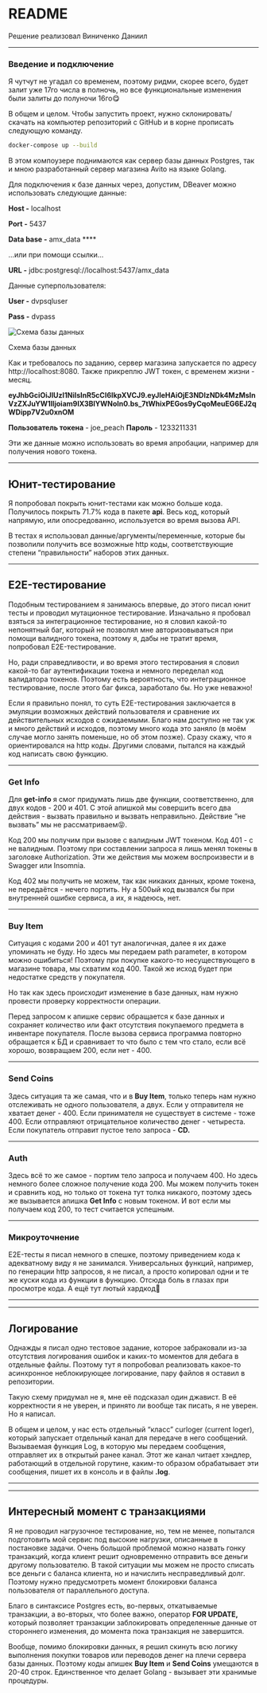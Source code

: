 # README

Решение реализовал Виниченко Даниил

---

### Введение и подключение

Я чутчут не угадал со временем, поэтому ридми, скорее всего, будет залит уже 17го числа в полночь, но все функциональные изменения были залиты до полуночи 16го😋

В общем и целом. Чтобы запустить проект, нужно склонировать/скачать на компьютер репозиторий с GitHub и в корне прописать следующую команду.

```bash
docker-compose up --build
```

В этом компоузере поднимаются как сервер базы данных Postgres, так и мною разработанный сервер магазина Avito на языке Golang.

Для подключения к базе данных через, допустим, DBeaver можно использовать следующие данные:

**Host -** localhost

**Port -** 5437

**Data base -** amx_data ****

…или при помощи ссылки…

**URL -** jdbc:postgresql://localhost:5437/amx_data

Данные суперпользователя:

**User -** dvpsqluser

**Pass -** dvpass

![Схема базы данных](db_scheme.png)

Схема базы данных

Как и требовалось по заданию, сервер магазина запускается по адресу http://localhost:8080. Также прикреплю JWT токен, с временем жизни - месяц.

**eyJhbGciOiJIUzI1NiIsInR5cCI6IkpXVCJ9.eyJleHAiOjE3NDIzNDk4MzMsInVzZXJuYW1lIjoiam9lX3BlYWNoIn0.bs_7tWhixPEGos9yCqoMeuEG6EJ2qWDipp7V2u0xnOM**

**Пользователь токена** - joe_peach
**Пароль** - 1233211331

Эти же данные можно использовать во время апробации, например для получения нового токена.

---

## Юнит-тестирование

Я попробовал покрыть юнит-тестами как можно больше кода. Получилось покрыть 71.7% кода в пакете **api**. Весь код, который напрямую, или опосредованно, используется во время вызова API.

В тестах я использовал данные/аргументы/переменные, которые бы позволили получить все возможные http коды, соответствующие степени “правильности” наборов этих данных.

---

## E2E-тестирование

Подобным тестированием я занимаюсь впервые, до этого писал юнит тесты и проводил мутационное тестирование. Изначально я пробовал взяться за интеграционное тестирование, но я словил какой-то непонятный баг, который не позволял мне авторизовываться при помощи валидного токена, поэтому я, дабы не тратит время, попробовал E2E-тестирование.

Но, ради справедливости, и во время этого тестирования я словил какой-то баг аутентификации токена и немного переделал код валидатора токенов. Поэтому есть вероятность, что интеграционное тестирование, после этого баг фикса, заработало бы. Но уже неважно!

Если я правильно понял, то суть E2E-тестирования заключается в эмуляции возможных действий пользователя и сравнение их действительных исходов с ожидаемыми. Благо нам доступно не так уж и много действий и исходов, поэтому много кода это заняло (в моём случае могло занять поменьше, но об этом позже). Сразу скажу, что я ориентировался на http коды. Другими словами, пытался на каждый код написать свою функцию.

---

### **Get Info**

Для **get-info** я смог придумать лишь две функции, соответственно, для двух кодов - 200 и 401. С этой апишкой мы совершить всего два действия - вызвать правильно и вызвать неправильно. Действие “не вызвать” мы не рассматриваем😝.

Код 200 мы получим при вызове с валидным JWT токеном. Код 401 - с не валидным. Поэтому при составлении запроса я лишь менял токены в заголовке Authorization. Эти же действия мы можем воспроизвести и в Swagger или Insomnia.

Код 402 мы получить не можем, так как никаких данных, кроме токена, не передаётся - нечего портить. Ну а 500ый код вызвался бы при внутренней ошибке сервиса, а их, я надеюсь, нет.

---

### Buy Item

Ситуация с кодами 200 и 401 тут аналогичная, далее я их даже упоминать не буду. Но здесь мы передаем path parameter, в котором можно ошибиться! Поэтому при покупке какого-то несуществующего в магазине товара, мы схватим код 400. Такой же исход будет при недостатке средств у покупателя.

Но так как здесь происходит изменение в базе данных, нам нужно провести проверку корректности операции.

Перед запросом к апишке сервис обращается к базе данных и сохраняет количество или факт отсутствия покупаемого предмета в инвентаре покупателя. После вызова сервиса программа повторно обращается к БД и сравнивает то что было с тем что стало, если всё хорошо, возвращаем 200, если нет - 400.

---

### Send Coins

Здесь ситуация та же самая, что и в **Buy Item**, только теперь нам нужно отслеживать не одного пользователя, а двух. Если у отправителя не хватает денег - 400. Если принимателя не существует в системе - тоже 400. Если отправляют отрицательное количество денег - четыреста. Если покупатель отправит пустое тело запроса - **CD.** 

---

### Auth

Здесь всё то же самое - портим тело запроса и получаем 400. Но здесь немного более сложное получение кода 200. Мы можем получить токен и сравнить код, но только от токена тут толка никакого, поэтому здесь же вызывается апишка **Get Info** с новым токеном. И вот если мы получаем код 200, то тест считается успешным.

---

### Микроуточнение

E2E-тесты я писал немного в спешке, поэтому приведением кода к адекватному виду я не занимался. Универсальных функций, например, по генерации http запросов, я не писал, а просто копировал одни и те же куски кода из функции в функцию. Отсюда боль в глазах при просмотре кода. А ещё тут лютый хардкод🥰

---

---

## Логирование

Однажды я писал одно тестовое задание, которое забраковали из-за отсутствия логирования ошибок и каких-то моментов для дебага в отдельные файлы. Поэтому тут я попробовал реализовать какое-то асинхронное неблокирующее логирование, пару файлов я оставил в репозитории.

Такую схему придумал не я, мне её подсказал один джавист. В её корректности я не уверен, и принято ли вообще так писать, я не уверен. Но я написал.

В общем и целом, у нас есть отдельный “класс” curloger (current loger), который запускает отдельный канал для передаче в него сообщений. Вызываемая функция Log, в которую мы передаем сообщения, отправляет их в открытый ранее канал. Этот же канал читает хэндлер, работающий в отдельной горутине, каким-то образом обрабатывает эти сообщения, пишет их в консоль и в файлы **.log**.

---

---

## Интересный момент с транзакциями

Я не проводил нагрузочное тестирование, но, тем не менее, попытался подготовить мой сервис под высокие нагрузки, описанные в постановке задачи. Очень большой проблемой можно назвать гонку транзакций, когда клиент решит одновременно отправить все деньги другому пользователю. В такой ситуации мы можем не просто списать все деньги с баланса клиента, но и начислить несправедливый долг. Поэтому нужно предусмотреть момент блокировки баланса пользователя от параллельного доступа.

Благо в синтаксисе Postgres есть, во-первых, откатываемые транзакции, а во-вторых, что более важно, оператор **FOR UPDATE,** который позволяет транзакции заблокировать определенные данные от стороннего изменения, до момента пока транзакция не завершится.

Вообще, помимо блокировки данных, я решил скинуть всю логику выполнения покупки товаров или переводов денег на плечи сервера базы данных. Поэтому коды апишек **Buy Item** и **Send Coins** умещаются в 20-40 строк. Единственное что делает Golang - вызывает эти хранимые процедуры.